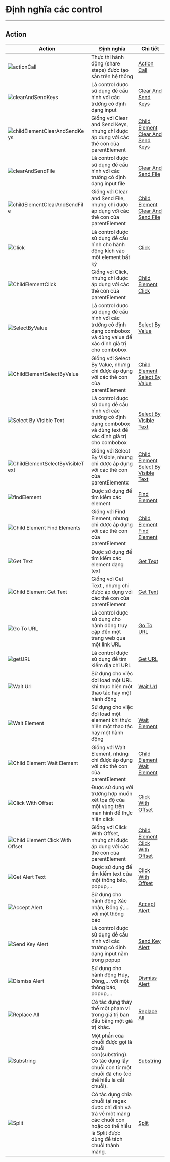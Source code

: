 # Định nghĩa các control 
---
## Action

| Action | Định nghĩa | Chi tiết |
| ------ | ------ | ------ |
| ![actionCall](https://user-images.githubusercontent.com/105435351/196083635-2961b352-1994-493d-a212-647e29086ce4.png) | Thực thi hành động (share steps) được tạo sẵn trên hệ thống | [Action Call](asc) |
| ![clearAndSendKeys](https://user-images.githubusercontent.com/105435351/196084011-5c165caf-809a-4c70-8c0d-f61a738f001e.png) | Là control được sử dụng để cấu hình với các trường có định dạng input  | [Clear And Send Keys](asc) |
| ![childElementClearAndSendKeys](https://user-images.githubusercontent.com/105435351/196084284-05c31bf0-620e-4c44-98ab-630c565ad95c.png) | Giống với Clear and Send Keys, nhưng chỉ được áp dụng với các thẻ con của parentElement  | [Child Element Clear And Send Keys](asc) |
| ![clearAndSendFile](https://user-images.githubusercontent.com/105435351/196084421-17ade6f1-d7f3-42ab-8d59-c282351854e8.png) | Là control được sử dụng để cấu hình với các trường có định dạng input file  | [Clear And Send File](asc) |
| ![childElementClearAndSendFile](https://user-images.githubusercontent.com/105435351/196084648-8c87d6d2-1f8b-4253-9112-1ecb77be5c99.png) | Giống với Clear and Send File, nhưng chỉ được áp dụng với các thẻ con của parentElement  | [Child Element Clear And Send File](asc) |
| ![Click](https://user-images.githubusercontent.com/105435351/196084898-9ccd5a57-d677-4f99-a0a7-4e780c62f7db.png) | Là control được sử dụng để cấu hình cho hành động kích vào một element bất kỳ | [Click](asc) |
| ![ChildElementClick](https://user-images.githubusercontent.com/105435351/196085100-ddf4e276-0faf-4a98-9117-3e3d4061891d.png) | Giống với Click, nhưng chỉ được áp dụng với các thẻ con của parentElement  | [Child Element Click](asc) |
| ![SelectByValue](https://user-images.githubusercontent.com/105435351/196085417-f003923b-5625-405b-8d2a-f2e0bd8627d3.png) | Là control được sử dụng để cấu hình với các trường có định dạng combobox và dùng value để xác định giá trị cho combobox | [Select By Value](asc)|
| ![ChildElementSelectByValue](https://user-images.githubusercontent.com/105435351/196085800-3446c9fd-63c2-46d9-a01c-e97d0ac73f24.png) | Giống với Select By Value, nhưng chỉ được áp dụng với các thẻ con của parentElement | [Child Element Select By Value](asc) |
| ![Select By Visible Text](https://user-images.githubusercontent.com/105435351/196086259-787a8a77-fe3a-4b05-a42a-0cda9113af35.png) | Là control được sử dụng để cấu hình với các trường có định dạng combobox và dùng text để xác định giá trị cho combobox | [Select By Visible Text](asc) |
| ![ChildElementSelectByVisibleText](https://user-images.githubusercontent.com/105435351/196086755-38673805-c866-4981-bc26-cc51f719e25f.png) | Giống với Select By Visible, nhưng chỉ được áp dụng với các thẻ con của parentElementx | [Child Element Select By Visible Text](asc) |
| ![findElement](https://user-images.githubusercontent.com/105435351/196087349-deb2e021-5a77-4400-ab24-1cbea7598599.png) | Được sử dụng để tìm kiểm các element  | [Find Element](asc) |
| ![Child Element Find Elements](https://user-images.githubusercontent.com/105435351/196087533-f618f840-139e-4637-b1b0-4d2a32098ae3.png) | Giống với Find Element, nhưng chỉ được áp dụng với các thẻ con của parentElement  | [Child Element Find Element](asc) |
| ![Get Text](https://user-images.githubusercontent.com/105435351/196087747-351f4193-d983-4988-84b9-2f33a6a66ee5.png) | Được sử dụng để tìm kiếm các element dạng text | [Get Text](asc) |
| ![Child Element Get Text](https://user-images.githubusercontent.com/105435351/196088045-46887c85-0047-4374-aa2a-289c1bd552c7.png) | Giống với Get Text , nhưng chỉ được áp dụng với các thẻ con của parentElement | [Get Text](asc) |
| ![Go To URL](https://user-images.githubusercontent.com/105435351/196088403-f6d25138-618e-48bf-81e9-a1c75344e7fa.png) | Là control được sử dụng cho hành động truy cập đến một trang web qua một link URL | [Go To URL](asc) |
| ![getURL](https://user-images.githubusercontent.com/105435351/196088503-2f9df1a6-d4c2-4aa7-9bec-bc34c1fea6c9.png) | Là control được sử dụng để tìm kiếm địa chỉ URL  | [Get URL](asc) |
| ![Wait Url](https://user-images.githubusercontent.com/105435351/196088974-a4bbb676-064f-4bdb-b73e-4f887985e139.png) | Sử dụng cho việc đợi load một URL khi thực hiện một thao tác hay một hành động | [Wait Url](asc) |
| ![Wait Element](https://user-images.githubusercontent.com/105435351/196089118-020fee92-6932-4f8f-8f4f-868874be6feb.png) | Sử dụng cho việc đợi load một element khi thực hiện một thao tác hay một hành động | [Wait Element](asc) |
| ![Child Element Wait Element](https://user-images.githubusercontent.com/105435351/196089343-b9d2975c-3714-440f-a731-1d61b84c91f7.png) | Giống với Wait Element, nhưng chỉ được áp dụng với các thẻ con của parentElement | [Child Element Wait Element](asc) |
| ![Click With Offset](https://user-images.githubusercontent.com/105435351/196089518-20188974-2018-4c93-a974-4104ce0cab93.png) | Được sử dụng với trường hợp muốn xét tọa độ của một vùng trên màn hình để thực hiện click | [Click With Offset](asc) |
| ![Child Element Click With Offset](https://user-images.githubusercontent.com/105435351/196089680-ac9b4068-ad66-41e5-98ed-488c7f8dad2b.png) | Giống với Click With Offset, nhưng chỉ được áp dụng với các thẻ con của parentElement | [Child Element Click With Offset](asc) |
| ![Get Alert Text](https://user-images.githubusercontent.com/105435351/196088271-475ef1e3-6b36-4a39-9866-622cbc50cad0.png) | Được sử dụng để tìm kiếm text của một thông báo, popup,… | [Click With Offset](asc) |
| ![Accept Alert](https://user-images.githubusercontent.com/105435351/196090168-81efe6a9-48d0-43e3-b35e-936695735d33.png) | Sử dụng cho hành động Xác nhận, Đồng ý,… với một thông báo | [Accept Alert](asc) |
| ![Send Key Alert](https://user-images.githubusercontent.com/105435351/196090819-14dd42fb-2ad6-448a-bee3-d1dd456644ef.png) | Là control được sử dụng để cấu hình với các trường có định dạng input nằm trong popup | [Send Key Alert](asc) |
| ![Dismiss Alert](https://user-images.githubusercontent.com/105435351/196091006-559846ff-f1ca-4e2f-b350-632c4ac19511.png) | Sử dụng cho hành động Hủy, Đóng,… với một thông báo, popup,… | [Dismiss Alert](asc) |
| ![Replace All](https://user-images.githubusercontent.com/105435351/196091191-d99a98a8-32ad-4252-b8e3-98538118938f.png) | Có tác dụng thay thế một phạm vi trong giá trị ban đầu bằng một giá trị khác. | [Replace All](asc) |
| ![Substring](https://user-images.githubusercontent.com/105435351/196091351-294615d6-a738-4db5-ad25-2a2e1535218f.png) | Một phần của chuỗi được gọi là chuỗi con(substring). Có tác dụng lấy chuỗi con từ một chuỗi đã cho (có thể hiểu là cắt chuỗi). | [Substring](asc) |
| ![Split](https://user-images.githubusercontent.com/105435351/196091370-5a171c9f-a2d9-4633-adec-a07581f4502b.png) | Có tác dụng chia chuỗi tại regex được chỉ định và trả về một mảng các chuỗi con hoặc có thể hiểu là Split được dùng để tách chuỗi thành mảng. | [Split](asc) |


  
